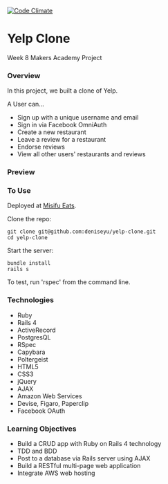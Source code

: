 [![Code Climate](https://codeclimate.com/github/deniseyu/yelp-clone/badges/gpa.svg)](https://codeclimate.com/github/deniseyu/yelp-clone)
# Yelp Clone

Week 8 Makers Academy Project

### Overview

In this project, we built a clone of Yelp.

A User can...

* Sign up with a unique username and email
* Sign in via Facebook OmniAuth
* Create a new restaurant
* Leave a review for a restaurant
* Endorse reviews
* View all other users' restaurants and reviews

### Preview



### To Use

Deployed at [Misifu Eats](http://misifu-eats.herokuapp.com).

Clone the repo:
```
git clone git@github.com:deniseyu/yelp-clone.git
cd yelp-clone
```
Start the server:
```
bundle install
rails s
```

To test, run 'rspec' from the command line.

### Technologies

* Ruby
* Rails 4
* ActiveRecord
* PostgresQL
* RSpec
* Capybara
* Poltergeist
* HTML5
* CSS3
* jQuery
* AJAX
* Amazon Web Services
* Devise, Figaro, Paperclip
* Facebook OAuth

### Learning Objectives

* Build a CRUD app with Ruby on Rails 4 technology
* TDD and BDD
* Post to a database via Rails server using AJAX
* Build a RESTful multi-page web application
* Integrate AWS web hosting


